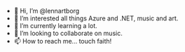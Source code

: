 - 👋 Hi, I’m @lennartborg
- 👀 I’m interested all things Azure and .NET, music and art.
- 🌱 I’m currently learning a lot.
- 💞️ I’m looking to collaborate on music.
- 📫 How to reach me... touch faith!

<!---
lennartborg/lennartborg is a ✨ special ✨ repository because its `README.md` (this file) appears on your GitHub profile.
You can click the Preview link to take a look at your changes.
--->
